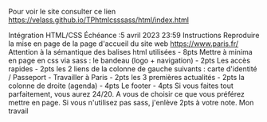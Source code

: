 Pour voir le site consulter ce lien https://velass.github.io/TPhtmlcsssass/html/index.html


Intégration HTML/CSS
Échéance :5 avril 2023 23:59
Instructions
Reproduire la mise en page de la page d'accueil du site web https://www.paris.fr/
Attention à la sémantique des balises html utilisées  - 8pts
Mettre à minima en page en css via sass : 
le bandeau (logo + navigation) - 2pts
Les accès rapides - 2pts
les 2 liens de la colonne de gauche suivants : carte d'identité / Passeport - Travailler à Paris - 2pts
les 3 premières actualités - 2pts
la colonne de droite (agenda) - 4pts
Le footer - 4pts
Si vous faites tout parfaitement, vous aurez 24/20. A vous de choisir ce que vous préférez mettre en page.
Si vous n'utilisez pas sass, j'enlève 2pts à votre note.
Mon travail
